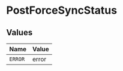 # PostForceSyncStatus


## Values

| Name    | Value   |
| ------- | ------- |
| `ERROR` | error   |
